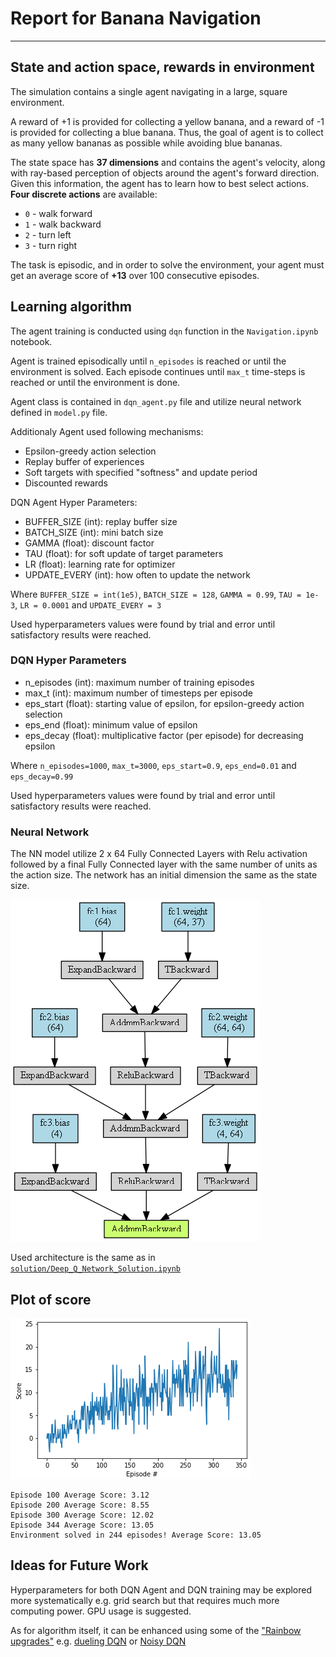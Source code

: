 # Report for Banana Navigation
---

## State and action space, rewards in environment
The simulation contains a single agent navigating in a large, square environment.

A reward of +1 is provided for collecting a yellow banana, and a reward of -1 is provided for collecting a blue banana. Thus, the goal of agent is to collect as many yellow bananas as possible while avoiding blue bananas.

The state space has **37 dimensions** and contains the agent's velocity, along with ray-based perception of objects around the agent's forward direction. Given this information, the agent has to learn how to best select actions. **Four discrete actions** are available:

- `0` - walk forward 
- `1` - walk backward
- `2` - turn left
- `3` - turn right

The task is episodic, and in order to solve the environment, your agent must get an average score of **+13** over 100 consecutive episodes.

## Learning algorithm

The agent training is conducted using `dqn` function in the `Navigation.ipynb` notebook. 

Agent is trained episodically until `n_episodes` is reached or until the environment is solved. Each episode continues until `max_t` time-steps is reached or until the environment is done.

Agent class is contained in `dqn_agent.py` file and utilize neural network defined in `model.py` file.

Additionaly Agent used following mechanisms:
* Epsilon-greedy action selection
* Replay buffer of experiences
* Soft targets with specified "softness" and update period
* Discounted rewards

DQN Agent Hyper Parameters:

- BUFFER_SIZE (int): replay buffer size
- BATCH_SIZE (int): mini batch size
- GAMMA (float): discount factor
- TAU (float): for soft update of target parameters
- LR (float): learning rate for optimizer
- UPDATE_EVERY (int): how often to update the network

Where 
`BUFFER_SIZE = int(1e5)`, `BATCH_SIZE = 128`, `GAMMA = 0.99`, `TAU = 1e-3`, `LR = 0.0001` and `UPDATE_EVERY = 3`  

Used hyperparameters values were found by trial and error until satisfactory results were reached.

### DQN Hyper Parameters  

- n_episodes (int): maximum number of training episodes
- max_t (int): maximum number of timesteps per episode
- eps_start (float): starting value of epsilon, for epsilon-greedy action selection
- eps_end (float): minimum value of epsilon
- eps_decay (float): multiplicative factor (per episode) for decreasing epsilon

Where
`n_episodes=1000`, `max_t=3000`, `eps_start=0.9`, `eps_end=0.01` and `eps_decay=0.99`

Used hyperparameters values were found by trial and error until satisfactory results were reached.

### Neural Network
The NN model utilize 2 x 64 Fully Connected Layers with Relu activation followed by a final Fully Connected layer with the same number of units as the action size. The network has an initial dimension the same as the state size. 

![NN Architecture](./img/NN_arch.png)

Used architecture is the same as in [`solution/Deep_Q_Network_Solution.ipynb`](https://github.com/udacity/deep-reinforcement-learning/blob/master/dqn/solution/Deep_Q_Network_Solution.ipynb) 

## Plot of score

![Score](./img/Scores.png)

```
Episode 100	Average Score: 3.12
Episode 200	Average Score: 8.55
Episode 300	Average Score: 12.02
Episode 344	Average Score: 13.05
Environment solved in 244 episodes!	Average Score: 13.05
```

## Ideas for Future Work

Hyperparameters for both DQN Agent and DQN training may be explored more systematically e.g. grid search but that requires much more computing power. GPU usage is suggested. 

As for algorithm itself, it can be enhanced using some of the ["Rainbow upgrades"](https://arxiv.org/abs/1710.02298) e.g. [dueling DQN](https://arxiv.org/abs/1511.06581) or [Noisy DQN](https://arxiv.org/abs/1706.10295)



